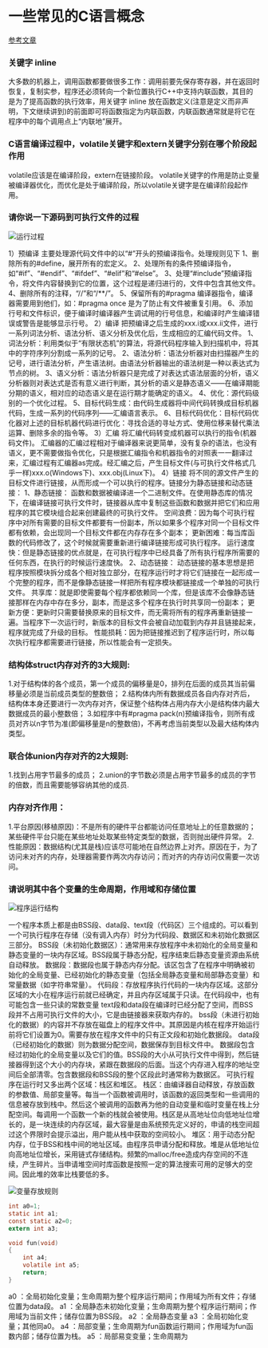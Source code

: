 # 一些常见的C语言概念
[参考文章](https://blog.csdn.net/weixin_42060900/article/details/99229518?utm_medium=distribute.pc_relevant.none-task-blog-baidulandingword-7&spm=1001.2101.3001.4242)
### 关键字 inline

大多数的机器上，调用函数都要做很多工作：调用前要先保存寄存器，并在返回时恢复，复制实参，程序还必须转向一个新位置执行C++中支持内联函数，其目的是为了提高函数的执行效率，用关键字 inline 放在函数定义(注意是定义而非声明，下文继续讲到)的前面即可将函数指定为内联函数，内联函数通常就是将它在程序中的每个调用点上“内联地”展开。

### C语言编译过程中，volatile关键字和extern关键字分别在哪个阶段起作用

volatile应该是在编译阶段，extern在链接阶段。
volatile关键字的作用是防止变量被编译器优化，而优化是处于编译阶段，所以volatile关键字是在编译阶段起作用。


### 请你说一下源码到可执行文件的过程

![运行过程](https://img-blog.csdnimg.cn/20190811214248505.)

1）预编译
       主要处理源代码文件中的以“#”开头的预编译指令。处理规则见下
1、删除所有的#define，展开所有的宏定义。
2、处理所有的条件预编译指令，如“#if”、“#endif”、“#ifdef”、“#elif”和“#else”。
3、处理“#include”预编译指令，将文件内容替换到它的位置，这个过程是递归进行的，文件中包含其他文件。
4、删除所有的注释，“//”和“/**/”。
5、保留所有的#pragma 编译器指令，编译器需要用到他们，如：#pragma once 是为了防止有文件被重复引用。
6、添加行号和文件标识，便于编译时编译器产生调试用的行号信息，和编译时产生编译错误或警告是能够显示行号。
2）编译
       把预编译之后生成的xxx.i或xxx.ii文件，进行一系列词法分析、语法分析、语义分析及优化后，生成相应的汇编代码文件。
1、词法分析：利用类似于“有限状态机”的算法，将源代码程序输入到扫描机中，将其中的字符序列分割成一系列的记号。
2、语法分析：语法分析器对由扫描器产生的记号，进行语法分析，产生语法树。由语法分析器输出的语法树是一种以表达式为节点的树。
3、语义分析：语法分析器只是完成了对表达式语法层面的分析，语义分析器则对表达式是否有意义进行判断，其分析的语义是静态语义——在编译期能分期的语义，相对应的动态语义是在运行期才能确定的语义。
4、优化：源代码级别的一个优化过程。
5、目标代码生成：由代码生成器将中间代码转换成目标机器代码，生成一系列的代码序列——汇编语言表示。
6、目标代码优化：目标代码优化器对上述的目标机器代码进行优化：寻找合适的寻址方式、使用位移来替代乘法运算、删除多余的指令等。
3）汇编
       将汇编代码转变成机器可以执行的指令(机器码文件)。 汇编器的汇编过程相对于编译器来说更简单，没有复杂的语法，也没有语义，更不需要做指令优化，只是根据汇编指令和机器指令的对照表一一翻译过来，汇编过程有汇编器as完成。经汇编之后，产生目标文件(与可执行文件格式几乎一样)xxx.o(Windows下)、xxx.obj(Linux下)。
4）链接
       将不同的源文件产生的目标文件进行链接，从而形成一个可以执行的程序。链接分为静态链接和动态链接：
1、静态链接：
       函数和数据被编译进一个二进制文件。在使用静态库的情况下，在编译链接可执行文件时，链接器从库中复制这些函数和数据并把它们和应用程序的其它模块组合起来创建最终的可执行文件。
       空间浪费：因为每个可执行程序中对所有需要的目标文件都要有一份副本，所以如果多个程序对同一个目标文件都有依赖，会出现同一个目标文件都在内存存在多个副本；
       更新困难：每当库函数的代码修改了，这个时候就需要重新进行编译链接形成可执行程序。
       运行速度快：但是静态链接的优点就是，在可执行程序中已经具备了所有执行程序所需要的任何东西，在执行的时候运行速度快。
2、动态链接：
       动态链接的基本思想是把程序按照模块拆分成各个相对独立部分，在程序运行时才将它们链接在一起形成一个完整的程序，而不是像静态链接一样把所有程序模块都链接成一个单独的可执行文件。
       共享库：就是即使需要每个程序都依赖同一个库，但是该库不会像静态链接那样在内存中存在多分，副本，而是这多个程序在执行时共享同一份副本；
       更新方便：更新时只需要替换原来的目标文件，而无需将所有的程序再重新链接一遍。当程序下一次运行时，新版本的目标文件会被自动加载到内存并且链接起来，程序就完成了升级的目标。
       性能损耗：因为把链接推迟到了程序运行时，所以每次执行程序都需要进行链接，所以性能会有一定损失。


### 结构体struct内存对齐的3大规则:

1.对于结构体的各个成员，第一个成员的偏移量是0，排列在后面的成员其当前偏移量必须是当前成员类型的整数倍；
2.结构体内所有数据成员各自内存对齐后，结构体本身还要进行一次内存对齐，保证整个结构体占用内存大小是结构体内最大数据成员的最小整数倍；
3.如程序中有#pragma pack(n)预编译指令，则所有成员对齐以n字节为准(即偏移量是n的整数倍)，不再考虑当前类型以及最大结构体内类型。

### 联合体union内存对齐的2大规则:

1.找到占用字节最多的成员；
2.union的字节数必须是占用字节最多的成员的字节的倍数，而且需要能够容纳其他的成员.

### 内存对齐作用：

1.平台原因(移植原因)：不是所有的硬件平台都能访问任意地址上的任意数据的；某些硬件平台只能在某些地址处取某些特定类型的数据，否则抛出硬件异常。
2.性能原因：数据结构(尤其是栈)应该尽可能地在自然边界上对齐。原因在于，为了访问未对齐的内存，处理器需要作两次内存访问；而对齐的内存访问仅需要一次访问。


### 请说明其中各个变量的生命周期，作用域和存储位置

![程序运行结构](https://img-blog.csdnimg.cn/20190812173831493.?x-oss-process=image/watermark,type_ZmFuZ3poZW5naGVpdGk,shadow_10,text_aHR0cHM6Ly9ibG9nLmNzZG4ubmV0L3dlaXhpbl80MjA2MDkwMA==,size_16,color_FFFFFF,t_70)

一个程序本质上都是由BSS段、data段、text段（代码区）三个组成的。可以看到一个可执行程序在存储（没有调入内存）时分为代码段、数据区和未初始化数据区三部分。
       BSS段（未初始化数据区）：通常用来存放程序中未初始化的全局变量和静态变量的一块内存区域。BSS段属于静态分配，程序结束后静态变量资源由系统自动释放。
       数据段：数据段也属于静态内存分配。该区包含了在程序中明确被初始化的全局变量、已经初始化的静态变量（包括全局静态变量和局部静态变量）和常量数据（如字符串常量）。
       代码段：存放程序执行代码的一块内存区域。这部分区域的大小在程序运行前就已经确定，并且内存区域属于只读。在代码段中，也有可能包含一些只读的常数变量
       text段和data段在编译时已经分配了空间，而BSS段并不占用可执行文件的大小，它是由链接器来获取内存的。
        bss段（未进行初始化的数据）的内容并不存放在磁盘上的程序文件中。其原因是内核在程序开始运行前将它们设置为0。需要存放在程序文件中的只有正文段和初始化数据段。
       data段（已经初始化的数据）则为数据分配空间，数据保存到目标文件中。
       数据段包含经过初始化的全局变量以及它们的值。BSS段的大小从可执行文件中得到，然后链接器得到这个大小的内存块，紧跟在数据段的后面。当这个内存进入程序的地址空间后全部清零。包含数据段和BSS段的整个区段此时通常称为数据区。
       可执行程序在运行时又多出两个区域：栈区和堆区。
       栈区：由编译器自动释放，存放函数的参数值、局部变量等。每当一个函数被调用时，该函数的返回类型和一些调用的信息被存放到栈中。然后这个被调用的函数再为他的自动变量和临时变量在栈上分配空间。每调用一个函数一个新的栈就会被使用。栈区是从高地址位向低地址位增长的，是一块连续的内存区域，最大容量是由系统预先定义好的，申请的栈空间超过这个界限时会提示溢出，用户能从栈中获取的空间较小。
       堆区：用于动态分配内存，位于BSS和栈中间的地址区域。由程序员申请分配和释放。堆是从低地址位向高地址位增长，采用链式存储结构。频繁的malloc/free造成内存空间的不连续，产生碎片。当申请堆空间时库函数是按照一定的算法搜索可用的足够大的空间。因此堆的效率比栈要低的多。

![变量存放规则](https://img-blog.csdnimg.cn/20190812222411723.?x-oss-process=image/watermark,type_ZmFuZ3poZW5naGVpdGk,shadow_10,text_aHR0cHM6Ly9ibG9nLmNzZG4ubmV0L3dlaXhpbl80MjA2MDkwMA==,size_16,color_FFFFFF,t_70)

```C
int a0=1;
static int a1;
const static a2=0;
extern int a3;

void fun(void)
{
	int a4;
	volatile int a5;
	return;
}
```

a0 ：全局初始化变量；生命周期为整个程序运行期间；作用域为所有文件；存储位置为data段。
a1 ：全局静态未初始化变量；生命周期为整个程序运行期间；作用域为当前文件；储存位置为BSS段。
a2 ：全局静态变量
a3 ：全局初始化变量；其他同a0。
a4 ：局部变量；生命周期为fun函数运行期间；作用域为fun函数内部；储存位置为栈。
a5 ：局部易变变量；生命周期为